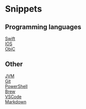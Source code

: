 # Snippets

## Programming languages

[Swift](Apple/Swift)<br>
[IOS](Apple/IOS)<br>
[ObjC](Apple/ObjC)

## Other

[JVM](JVM)<br>
[Git](Git)<br>
[PowerShell](PowerShell)<br>
[Brew](Brew)<br>
[VSCode](VSCode)<br>
[Markdown](Markdown)

